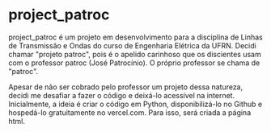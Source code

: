 # project_patroc

project_patroc é um projeto em desenvolvimento para a disciplina de Linhas de Transmissão e Ondas do curso de Engenharia Elétrica da UFRN. Decidi chamar "projeto patroc", pois é o apelido carinhoso que os discientes usam com o professor patroc (José Patrocínio). O próprio professor se chama de "patroc".

Apesar de não ser cobrado pelo professor um projeto dessa natureza, decidi me desafiar a fazer o código e deixá-lo acessível na internet. Inicialmente, a ideia é criar o código em Python, disponibilizá-lo no Github e hospedá-lo gratuitamente no vercel.com. Para isso, será criada a página html.

